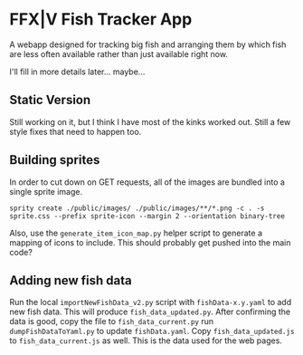 # FFX|V Fish Tracker App
A webapp designed for tracking big fish and arranging them by which fish are less often available rather than just available right now.

I'll fill in more details later... maybe...

## Static Version

Still working on it, but I think I have most of the kinks worked out. Still a few style fixes that need to happen too.

## Building sprites
In order to cut down on GET requests, all of the images are bundled into a single sprite image.

```
sprity create ./public/images/ ./public/images/**/*.png -c . -s sprite.css --prefix sprite-icon --margin 2 --orientation binary-tree
```

Also, use the `generate_item_icon_map.py` helper script to generate a mapping of icons to include. This should probably get pushed into the main code?

## Adding new fish data
Run the local `importNewFishData_v2.py` script with `fishData-x.y.yaml` to add new fish data. This will produce `fish_data_updated.py`. After confirming the data is good, copy the file to `fish_data_current.py` run `dumpFishDataToYaml.py` to update `fishData.yaml`.  Copy `fish_data_updated.js` to `fish_data_current.js` as well. This is the data used for the web pages.
